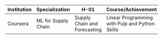 | Institution | Specialization                   | H-01                                                        | Course/Achievement                                                                                |
| ----------- | -------------------------------- | ----------------------------------------------------------- | ------------------------------------------------------------------------------------------------- |
| Coursera    | ML for Supply Chain              | Supply Chain and Forecasting                                | Linear Programming with Pulp and Python Skills          |
